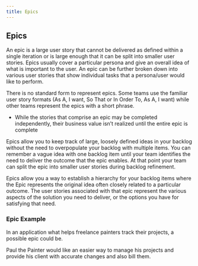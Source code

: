 ```yaml
---
title: Epics
---
```

## Epics
An epic is a large user story that cannot be delivered as defined within a single iteration or is large enough that it can be split into smaller user stories. Epics usually cover a particular persona and give an overall idea of what is important to the user. An epic can be further broken down into various user stories that show individual tasks that a persona/user would like to perform.

There is no standard form to represent epics. Some teams use the familiar user story formats (As A, I want, So That or In Order To, As A, I want) while other teams represent the epics with a short phrase.

* While the stories that comprise an epic may be completed independently, their business value isn’t realized until the entire epic is complete

Epics allow you to keep track of large, loosely defined ideas in your backlog without the need to overpopulate your backlog with multiple items. You can remember a vague idea with one backlog item until your team identifies the need to deliver the outcome that the epic enables. At that point your team can split the epic into smaller user stories during backlog refinement.

Epics allow you a way to establish a hierarchy for your backlog items where the Epic represents the original idea often closely related to a particular outcome. The user stories associated with that epic represent the various aspects of the solution you need to deliver, or the options you have for satisfying that need.

### Epic Example
In an application what helps freelance painters track their projects, a possible epic could be.

Paul the Painter would like an easier way to manage his projects and provide his client with accurate changes and also bill them.
